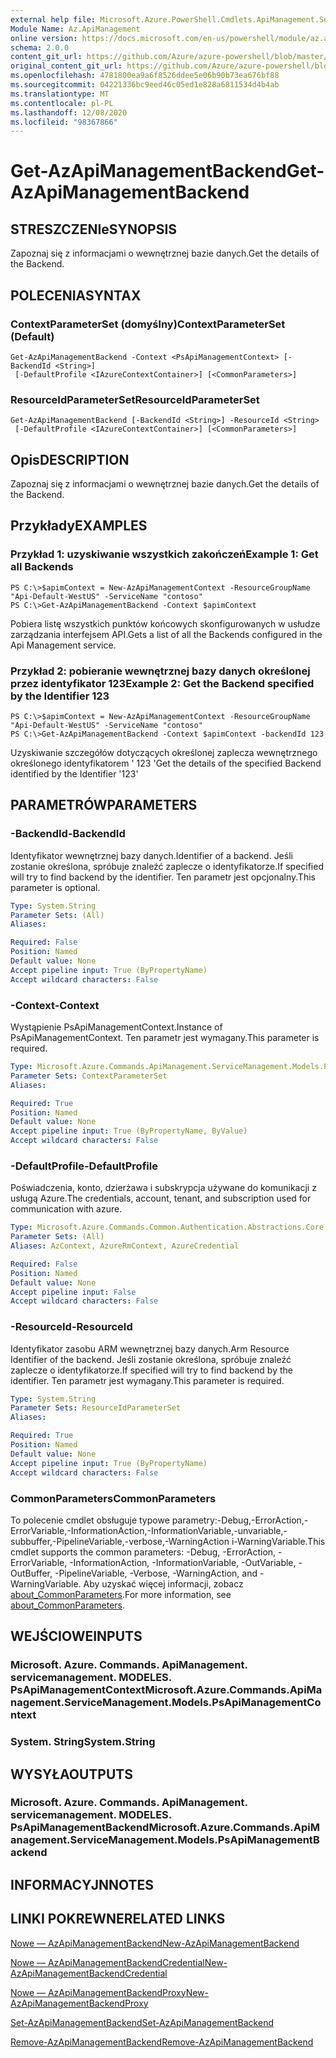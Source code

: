```yaml
---
external help file: Microsoft.Azure.PowerShell.Cmdlets.ApiManagement.ServiceManagement.dll-Help.xml
Module Name: Az.ApiManagement
online version: https://docs.microsoft.com/en-us/powershell/module/az.apimanagement/get-azapimanagementbackend
schema: 2.0.0
content_git_url: https://github.com/Azure/azure-powershell/blob/master/src/ApiManagement/ApiManagement/help/Get-AzApiManagementBackend.md
original_content_git_url: https://github.com/Azure/azure-powershell/blob/master/src/ApiManagement/ApiManagement/help/Get-AzApiManagementBackend.md
ms.openlocfilehash: 4781800ea9a6f8526ddee5e06b90b73ea676bf88
ms.sourcegitcommit: 04221336bc9eed46c05ed1e828a6811534d4b4ab
ms.translationtype: MT
ms.contentlocale: pl-PL
ms.lasthandoff: 12/08/2020
ms.locfileid: "98367866"
---
```

# <span data-ttu-id="1c351-101">Get-AzApiManagementBackend</span><span class="sxs-lookup"><span data-stu-id="1c351-101">Get-AzApiManagementBackend</span></span>

## <span data-ttu-id="1c351-102">STRESZCZENIe</span><span class="sxs-lookup"><span data-stu-id="1c351-102">SYNOPSIS</span></span>
<span data-ttu-id="1c351-103">Zapoznaj się z informacjami o wewnętrznej bazie danych.</span><span class="sxs-lookup"><span data-stu-id="1c351-103">Get the details of the Backend.</span></span>

## <span data-ttu-id="1c351-104">POLECENIA</span><span class="sxs-lookup"><span data-stu-id="1c351-104">SYNTAX</span></span>

### <span data-ttu-id="1c351-105">ContextParameterSet (domyślny)</span><span class="sxs-lookup"><span data-stu-id="1c351-105">ContextParameterSet (Default)</span></span>
```
Get-AzApiManagementBackend -Context <PsApiManagementContext> [-BackendId <String>]
 [-DefaultProfile <IAzureContextContainer>] [<CommonParameters>]
```

### <span data-ttu-id="1c351-106">ResourceIdParameterSet</span><span class="sxs-lookup"><span data-stu-id="1c351-106">ResourceIdParameterSet</span></span>
```
Get-AzApiManagementBackend [-BackendId <String>] -ResourceId <String>
 [-DefaultProfile <IAzureContextContainer>] [<CommonParameters>]
```

## <span data-ttu-id="1c351-107">Opis</span><span class="sxs-lookup"><span data-stu-id="1c351-107">DESCRIPTION</span></span>
<span data-ttu-id="1c351-108">Zapoznaj się z informacjami o wewnętrznej bazie danych.</span><span class="sxs-lookup"><span data-stu-id="1c351-108">Get the details of the Backend.</span></span>

## <span data-ttu-id="1c351-109">Przykłady</span><span class="sxs-lookup"><span data-stu-id="1c351-109">EXAMPLES</span></span>

### <span data-ttu-id="1c351-110">Przykład 1: uzyskiwanie wszystkich zakończeń</span><span class="sxs-lookup"><span data-stu-id="1c351-110">Example 1: Get all Backends</span></span>
```
PS C:\>$apimContext = New-AzApiManagementContext -ResourceGroupName "Api-Default-WestUS" -ServiceName "contoso"
PS C:\>Get-AzApiManagementBackend -Context $apimContext
```

<span data-ttu-id="1c351-111">Pobiera listę wszystkich punktów końcowych skonfigurowanych w usłudze zarządzania interfejsem API.</span><span class="sxs-lookup"><span data-stu-id="1c351-111">Gets a list of all the Backends configured in the Api Management service.</span></span>

### <span data-ttu-id="1c351-112">Przykład 2: pobieranie wewnętrznej bazy danych określonej przez identyfikator 123</span><span class="sxs-lookup"><span data-stu-id="1c351-112">Example 2: Get the Backend specified by the Identifier 123</span></span>
```
PS C:\>$apimContext = New-AzApiManagementContext -ResourceGroupName "Api-Default-WestUS" -ServiceName "contoso"
PS C:\>Get-AzApiManagementBackend -Context $apimContext -backendId 123
```

<span data-ttu-id="1c351-113">Uzyskiwanie szczegółów dotyczących określonej zaplecza wewnętrznego określonego identyfikatorem ' 123 '</span><span class="sxs-lookup"><span data-stu-id="1c351-113">Get the details of the specified Backend identified by the Identifier '123'</span></span>

## <span data-ttu-id="1c351-114">PARAMETRÓW</span><span class="sxs-lookup"><span data-stu-id="1c351-114">PARAMETERS</span></span>

### <span data-ttu-id="1c351-115">-BackendId</span><span class="sxs-lookup"><span data-stu-id="1c351-115">-BackendId</span></span>
<span data-ttu-id="1c351-116">Identyfikator wewnętrznej bazy danych.</span><span class="sxs-lookup"><span data-stu-id="1c351-116">Identifier of a backend.</span></span>
<span data-ttu-id="1c351-117">Jeśli zostanie określona, spróbuje znaleźć zaplecze o identyfikatorze.</span><span class="sxs-lookup"><span data-stu-id="1c351-117">If specified will try to find backend by the identifier.</span></span>
<span data-ttu-id="1c351-118">Ten parametr jest opcjonalny.</span><span class="sxs-lookup"><span data-stu-id="1c351-118">This parameter is optional.</span></span>

```yaml
Type: System.String
Parameter Sets: (All)
Aliases:

Required: False
Position: Named
Default value: None
Accept pipeline input: True (ByPropertyName)
Accept wildcard characters: False
```

### <span data-ttu-id="1c351-119">-Context</span><span class="sxs-lookup"><span data-stu-id="1c351-119">-Context</span></span>
<span data-ttu-id="1c351-120">Wystąpienie PsApiManagementContext.</span><span class="sxs-lookup"><span data-stu-id="1c351-120">Instance of PsApiManagementContext.</span></span>
<span data-ttu-id="1c351-121">Ten parametr jest wymagany.</span><span class="sxs-lookup"><span data-stu-id="1c351-121">This parameter is required.</span></span>

```yaml
Type: Microsoft.Azure.Commands.ApiManagement.ServiceManagement.Models.PsApiManagementContext
Parameter Sets: ContextParameterSet
Aliases:

Required: True
Position: Named
Default value: None
Accept pipeline input: True (ByPropertyName, ByValue)
Accept wildcard characters: False
```

### <span data-ttu-id="1c351-122">-DefaultProfile</span><span class="sxs-lookup"><span data-stu-id="1c351-122">-DefaultProfile</span></span>
<span data-ttu-id="1c351-123">Poświadczenia, konto, dzierżawa i subskrypcja używane do komunikacji z usługą Azure.</span><span class="sxs-lookup"><span data-stu-id="1c351-123">The credentials, account, tenant, and subscription used for communication with azure.</span></span>

```yaml
Type: Microsoft.Azure.Commands.Common.Authentication.Abstractions.Core.IAzureContextContainer
Parameter Sets: (All)
Aliases: AzContext, AzureRmContext, AzureCredential

Required: False
Position: Named
Default value: None
Accept pipeline input: False
Accept wildcard characters: False
```

### <span data-ttu-id="1c351-124">-ResourceId</span><span class="sxs-lookup"><span data-stu-id="1c351-124">-ResourceId</span></span>
<span data-ttu-id="1c351-125">Identyfikator zasobu ARM wewnętrznej bazy danych.</span><span class="sxs-lookup"><span data-stu-id="1c351-125">Arm Resource Identifier of the backend.</span></span> <span data-ttu-id="1c351-126">Jeśli zostanie określona, spróbuje znaleźć zaplecze o identyfikatorze.</span><span class="sxs-lookup"><span data-stu-id="1c351-126">If specified will try to find backend by the identifier.</span></span> <span data-ttu-id="1c351-127">Ten parametr jest wymagany.</span><span class="sxs-lookup"><span data-stu-id="1c351-127">This parameter is required.</span></span>

```yaml
Type: System.String
Parameter Sets: ResourceIdParameterSet
Aliases:

Required: True
Position: Named
Default value: None
Accept pipeline input: True (ByPropertyName)
Accept wildcard characters: False
```

### <span data-ttu-id="1c351-128">CommonParameters</span><span class="sxs-lookup"><span data-stu-id="1c351-128">CommonParameters</span></span>
<span data-ttu-id="1c351-129">To polecenie cmdlet obsługuje typowe parametry:-Debug,-ErrorAction,-ErrorVariable,-InformationAction,-InformationVariable,-unvariable,-subbuffer,-PipelineVariable,-verbose,-WarningAction i-WarningVariable.</span><span class="sxs-lookup"><span data-stu-id="1c351-129">This cmdlet supports the common parameters: -Debug, -ErrorAction, -ErrorVariable, -InformationAction, -InformationVariable, -OutVariable, -OutBuffer, -PipelineVariable, -Verbose, -WarningAction, and -WarningVariable.</span></span> <span data-ttu-id="1c351-130">Aby uzyskać więcej informacji, zobacz [about_CommonParameters](http://go.microsoft.com/fwlink/?LinkID=113216).</span><span class="sxs-lookup"><span data-stu-id="1c351-130">For more information, see [about_CommonParameters](http://go.microsoft.com/fwlink/?LinkID=113216).</span></span>

## <span data-ttu-id="1c351-131">WEJŚCIOWE</span><span class="sxs-lookup"><span data-stu-id="1c351-131">INPUTS</span></span>

### <span data-ttu-id="1c351-132">Microsoft. Azure. Commands. ApiManagement. servicemanagement. MODELES. PsApiManagementContext</span><span class="sxs-lookup"><span data-stu-id="1c351-132">Microsoft.Azure.Commands.ApiManagement.ServiceManagement.Models.PsApiManagementContext</span></span>

### <span data-ttu-id="1c351-133">System. String</span><span class="sxs-lookup"><span data-stu-id="1c351-133">System.String</span></span>

## <span data-ttu-id="1c351-134">WYSYŁA</span><span class="sxs-lookup"><span data-stu-id="1c351-134">OUTPUTS</span></span>

### <span data-ttu-id="1c351-135">Microsoft. Azure. Commands. ApiManagement. servicemanagement. MODELES. PsApiManagementBackend</span><span class="sxs-lookup"><span data-stu-id="1c351-135">Microsoft.Azure.Commands.ApiManagement.ServiceManagement.Models.PsApiManagementBackend</span></span>

## <span data-ttu-id="1c351-136">INFORMACYJN</span><span class="sxs-lookup"><span data-stu-id="1c351-136">NOTES</span></span>

## <span data-ttu-id="1c351-137">LINKI POKREWNE</span><span class="sxs-lookup"><span data-stu-id="1c351-137">RELATED LINKS</span></span>

[<span data-ttu-id="1c351-138">Nowe — AzApiManagementBackend</span><span class="sxs-lookup"><span data-stu-id="1c351-138">New-AzApiManagementBackend</span></span>](./New-AzApiManagementBackend.md)

[<span data-ttu-id="1c351-139">Nowe — AzApiManagementBackendCredential</span><span class="sxs-lookup"><span data-stu-id="1c351-139">New-AzApiManagementBackendCredential</span></span>](./New-AzApiManagementBackendCredential.md)

[<span data-ttu-id="1c351-140">Nowe — AzApiManagementBackendProxy</span><span class="sxs-lookup"><span data-stu-id="1c351-140">New-AzApiManagementBackendProxy</span></span>](./New-AzApiManagementBackendProxy.md)

[<span data-ttu-id="1c351-141">Set-AzApiManagementBackend</span><span class="sxs-lookup"><span data-stu-id="1c351-141">Set-AzApiManagementBackend</span></span>](./Set-AzApiManagementBackend.md)

[<span data-ttu-id="1c351-142">Remove-AzApiManagementBackend</span><span class="sxs-lookup"><span data-stu-id="1c351-142">Remove-AzApiManagementBackend</span></span>](./Remove-AzApiManagementBackend.md)
